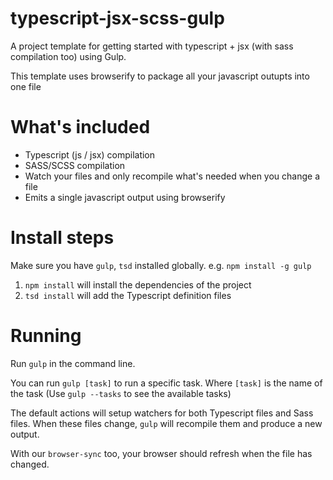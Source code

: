 # typescript-jsx-scss-gulp
A project template for getting started with typescript + jsx (with sass compilation too) using Gulp.

This template uses browserify to package all your javascript outupts into one file

# What's included

- Typescript (js / jsx) compilation
- SASS/SCSS compilation
- Watch your files and only recompile what's needed when you change a file
- Emits a single javascript output using browserify

# Install steps

Make sure you have `gulp`, `tsd` installed globally. e.g. `npm install -g gulp`

1. `npm install` will install the dependencies of the project
2. `tsd install` will add the Typescript definition files

# Running

Run `gulp` in the command line.

You can run `gulp [task]` to run a specific task. Where `[task]` is the name of the task (Use `gulp --tasks` to see the available tasks)

The default actions will setup watchers for both Typescript files and Sass files. When these files change, `gulp` will recompile them and produce a new output.

With our `browser-sync` too, your browser should refresh when the file has changed.
